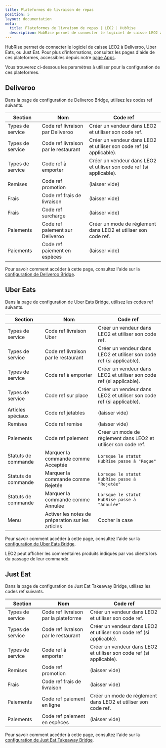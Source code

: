 ```yaml
---
title: Plateformes de livraison de repas
position: 5
layout: documentation
meta:
  title: Plateformes de livraison de repas | LEO2 | HubRise
  description: HubRise permet de connecter le logiciel de caisse LEO2 à Deliveroo, Uber Eats, ou Just Eat. Paramètres à utiliser pour configurer la connexion de ces plateformes.
---
```


HubRise permet de connecter le logiciel de caisse LEO2 à Deliveroo, Uber Eats, ou Just Eat. Pour plus d'informations, consultez les pages d'aide de ces plateformes, accessibles depuis notre [page Apps](/apps).

Vous trouverez ci-dessous les paramètres à utiliser pour la configuration de ces plateformes.

## Deliveroo

Dans la page de configuration de Deliveroo Bridge, utilisez les codes ref suivants.

| Section          | Nom                                  | Code ref                                                             |
| ---------------- | ------------------------------------ | -------------------------------------------------------------------- |
| Types de service | Code ref livraison par Deliveroo     | Créer un vendeur dans LEO2 et utiliser son code ref.                 |
| Types de service | Code ref livraison par le restaurant | Créer un vendeur dans LEO2 et utiliser son code ref (si applicable). |
| Types de service | Code ref à emporter                  | Créer un vendeur dans LEO2 et utiliser son code ref (si applicable). |
| Remises          | Code ref promotion                   | (laisser vide)                                                       |
| Frais            | Code ref frais de livraison          | (laisser vide)                                                       |
| Frais            | Code ref surcharge                   | (laisser vide)                                                       |
| Paiements        | Code ref paiement sur Deliveroo      | Créer un mode de règlement dans LEO2 et utiliser son code ref.       |
| Paiements        | Code ref paiement en espèces         | (laisser vide)                                                       |

Pour savoir comment accéder à cette page, consultez l'aide sur la [configuration de Deliveroo Bridge](/apps/deliveroo/configuration).

## Uber Eats

Dans la page de configuration de Uber Eats Bridge, utilisez les codes ref suivants.

| Section             | Nom                                               | Code ref                                                             |
| ------------------- | ------------------------------------------------- | -------------------------------------------------------------------- |
| Types de service    | Code ref livraison Uber                           | Créer un vendeur dans LEO2 et utiliser son code ref.                 |
| Types de service    | Code ref livraison par le restaurant              | Créer un vendeur dans LEO2 et utiliser son code ref (si applicable). |
| Types de service    | Code ref à emporter                               | Créer un vendeur dans LEO2 et utiliser son code ref (si applicable). |
| Types de service    | Code ref sur place                                | Créer un vendeur dans LEO2 et utiliser son code ref (si applicable). |
| Articles spéciaux   | Code ref jetables                                 | (laisser vide)                                                       |
| Remises             | Code ref remise                                   | (laisser vide)                                                       |
| Paiements           | Code ref paiement                                 | Créer un mode de règlement dans LEO2 et utiliser son code ref.       |
| Statuts de commande | Marquer la commande comme Acceptée                | `Lorsque le statut HubRise passe à "Reçue"`                          |
| Statuts de commande | Marquer la commande comme Rejetée                 | `Lorsque le statut HubRise passe à "Rejetée"`                        |
| Statuts de commande | Marquer la commande comme Annulée                 | `Lorsque le statut HubRise passe à "Annulée"`                        |
| Menu                | Activer les notes de préparation sur les articles | Cocher la case                                                       |

Pour savoir comment accéder à cette page, consultez l'aide sur la [configuration de Uber Eats Bridge](/apps/uber-eats/configuration).

LEO2 peut afficher les commentaires produits indiqués par vos clients lors du passage de leur commande.

## Just Eat

Dans la page de configuration de Just Eat Takeaway Bridge, utilisez les codes ref suivants.

| Section          | Nom                                  | Code ref                                                             |
| ---------------- | ------------------------------------ | -------------------------------------------------------------------- |
| Types de service | Code ref livraison par la plateforme | Créer un vendeur dans LEO2 et utiliser son code ref.                 |
| Types de service | Code ref livraison par le restaurant | Créer un vendeur dans LEO2 et utiliser son code ref (si applicable). |
| Types de service | Code ref à emporter                  | Créer un vendeur dans LEO2 et utiliser son code ref (si applicable). |
| Remises          | Code ref promotion                   | (laisser vide)                                                       |
| Frais            | Code ref frais de livraison          | (laisser vide)                                                       |
| Paiements        | Code ref paiement en ligne           | Créer un mode de règlement dans LEO2 et utiliser son code ref.       |
| Paiements        | Code ref paiement en espèces         | (laisser vide)                                                       |

Pour savoir comment accéder à cette page, consultez l'aide sur la [configuration de Just Eat Takeaway Bridge](/apps/just-eat-takeaway/configuration).
